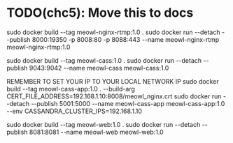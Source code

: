# TODO(chc5): Move this to docs
sudo docker build --tag meowl-nginx-rtmp:1.0 . 
sudo docker run --detach --publish 8000:19350 -p 8008:80 -p 8088:443 --name meowl-nginx-rtmp meowl-nginx-rtmp:1.0

sudo docker build --tag meowl-cass:1.0 . 
sudo docker run --detach --publish 9043:9042 --name meowl-cass meowl-cass:1.0

REMEMBER TO SET YOUR IP TO YOUR LOCAL NETWORK IP
sudo docker build --tag meowl-cass-app:1.0 . --build-arg CERT_FILE_ADDRESS=192.168.1.10:8008/meowl_nginx.crt 
sudo docker run --detach --publish 5001:5000 --name meowl-cass-app meowl-cass-app:1.0 --env CASSANDRA_CLUSTER_IPS=192.168.1.10

sudo docker build --tag meowl-web:1.0 .
sudo docker run --detach --publish 8081:8081 --name meowl-web meowl-web:1.0  
